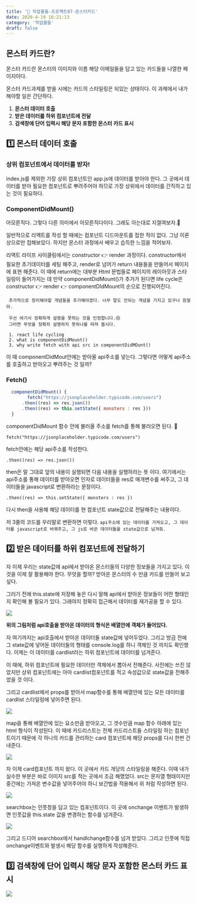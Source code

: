 ```yaml
---
title: '🐲 작업물들-프로젝트07-몬스터카드'
date: 2020-4-19 16:21:13
category: '작업물들'
draft: false
---
```




## 몬스터 카드란?

몬스터 카드란 몬스터의 이미지와 이름 해당 이메일들을 담고 있는 카드들을 나열한 페이지이다.

몬스터 카드과제를 받을 시에는 카드의 스타일링은 되있는 상태이다. 이 과제에서 내가 해야할 일은 간단하다.

1. **몬스터 데이터 호출**
2. **받은 데이터를 하위 컴포넌트에 전달**
3. **검색창에 단어 입력시 해당 문자 포함한 몬스터 카드 표시**



## 1️⃣ 몬스터 데이터 호출

### 상위 컴포넌트에서 데이터를 받자!

index.js를 제외한 가장 상위 컴포넌트인 app.js에 데이터를 받아야 한다. 그 곳에서 데이터를 받아 필요한 컴포넌트로 뿌려주어야 하므로 가장 상위에서 데이터를 간직하고 있는 것이 필요하다.



### ComponentDidMount()

아모른직다. 그렇다 다른 의미에서 아모른직다이다. 그래도 아는대로 지껄여보자.🤪

일반적으로 리액트를 작성 할 때에는 컴포넌트 디드마운트를 접한 적이 없다. 그냥 이론 상으로만 접해보았다. 하지만 몬스터 과정에서 배우고 습득한 느낌을 적어보자.

리액트 라이프 사이클링에서는 constructor 👉 render 과정이다. constructor에서 필요한 초기데이터를 세팅 해주고, render로 넘어가 return 내용들을 만들어서 페이지에 표현 해준다. 이 때에 return에는 대부분 Html 문법들로 페이지의 레이아웃과 스타일링이 들어가지는 데 만약 componentDidMount()가 추가가 된다면 life cycle은  constructor 👉 render 👉 componentDIdMount의 순으로 진행되어진다.

```
 추가적으로 정리해야할 개념들을 추가해야겠다. 너무 말도 안되는 개념을 가지고 있구나 원철아.
 
 우선 여기서 정확하게 설명을 못하는 것을 인정합니다.😢
 그러면 무엇을 정확히 설명하지 못하나를 따져 봅시다.
 
 1. react life cycling
 2. what is componentDidMount()
 3. why write fetch with api src in componentDidMOunt()
```

이 때 componentDidMout안에는 받아올 api주소를 넣는다. 그렇다면 어떻게 api주소를 호출하고 받아오고 뿌려주는 것 일까?



### Fetch()

```jsx
  componentDidMount() {
 		fetch("https://jsonplaceholder.typicode.com/users")
      .then((res) => res.json())
      .then((res) => this.setState({ monsters : res }))
  }
```

componentDidMount 함수 안에 불러올 주소를 fetch를 통해 불러오면 된다. 🤗

`fetch("https://jsonplaceholder.typicode.com/users")` 

fetch안에는 해당 api주소를 작성한다.

`.then((res) => res.json())` 

then은 말 그대로 앞의 내용이 실행되면 다음 내용을 실행하라는 뜻 이다. 여기에서는 api주소를 통해 데이터를 받아오면 인자로 데이터들을 res로 매개변수를 써주고, 그 데이터들을 javascript로 변환하라는 문장이다.

`.then((res) => this.setState({ monsters : res })`

다시 then을 사용해 해당 데이터를 현 컴포넌트 state값으로 전달해주는 내용이다.

저 3줄의 코드를 우리말로 변환하면 이렇다. `api주소에 있는 데이터를 가져오고, 그 데이터를 javascript로 바꿔주고, 그 js로 바꾼 데이터들을 state값으로 넘겨줘.`



## 2️⃣ 받은 데이터를 하위 컴포넌트에 전달하기

자 이제 우리는 state값에 api에서 받아온 몬스터들의 다양한 정보들을 가지고 있다. 이 것을 이제 잘 활용해야 한다. 무엇을 할까? 받아온 몬스터의 수 만큼 카드를 만들어 보고 싶다. 

그러기 전에 this.state에 저장해 놓은 다시 말해 api에서 받아온 정보들이 어떤 형태인지 확인해 볼 필요가 있다. 그래야지 정확히 접근해서 데이터를 재가공을 할 수 있다.

<img src="../images/monster01.png">

**위의 그림처럼 api호출을 받아온 데이터의 형식은 배열안에 객체가 들어있다.**



자 여기까지는 api호출에서 받아온 데이터들 state값에 넣어두었다. 그리고 방금 전에 그 state값에 넣어둔 데이터들의 형태를 console.log를 하니 객체인 것 까지도 확인했다.  이제는 이 데이터를 cardlist라는 하위 컴포넌트에 데이터를 넘겨준다.

이 때에, 하위 컴포넌트에 필요한 데이터만 객체에서 뽑아서 전해준다. 사진에는 쓰진 않았지만 상위 컴포넌트에는 아마 cardlist컴포넌트를 적고 속성값으로 state값을 전해주었을 것 이다.

그리고 cardlist에서 props를 받아서 map함수를 통해 배열안에 있는 모든 데이터를 cardlist 스타일링에 넣어주면 된다.

<img src="../images/monster02.png">

map을 통해 배열안에 있는 요소만큼 받아오고, 그 갯수만큼 map 함수 아래에 있는 html 형식이 작성된다. 이 때에 카드리스트는 전체 카드리스트들 스타일링 하는 컴포넌트이기 때문에 각 하나의 카드를 관리하는 card 컴포넌트에 해당 props를 다시 한번 건내준다.





<img src="../images/monster03.png">

자 이제 card컴포넌트 까지 왔다. 이 곳에서 카드 개당의 스타일링을 해준다. 이때 내가 실수한 부분은 바로 이미지 src를 적는 곳에서 조금 해맸었다. src는 문자열 형태이지만 중간에는 가져온 변수값을 넣어주어야 하니 보간법을 적용해서 위 처럼 작성하면 된다.



<img src="../images/monster04.png">

searchbox는 인풋창을 담고 있는 컴포넌트이다. 이 곳에 onchange 이벤트가 발생하면 인풋값을 this.state 값을 변경하는 함수를 넘겨준다.



<img src="../images/monster05.png">

그리고 드디어 searchbox에서 handlchange함수를 넘겨 받았다. 그리고 인풋에 직접 onchange이벤트와 발생시 해당 함수를 실행하게 작성해준다.



## 3️⃣ 검색창에 단어 입력시 해당 문자 포함한 몬스터 카드 표시



<img src="../images/monster06.png">

